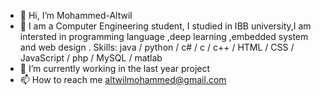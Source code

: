 - 👋 Hi, I’m Mohammed-Altwil 
- 👀 I am a Computer Engineering student, I studied in IBB university,I am intersted in programming language ,deep learning ,embedded system and web design .
  Skills: java / python / c# / c / c++ / HTML / CSS /  JavaScript / php / MySQL / matlab
- 🌱 I’m currently working in the last year project 
- 📫 How to reach me altwilmohammed@gmail.com

<!---
AltwilMohammed/AltwilMohammed is a ✨ special ✨ repository because its `README.md` (this file) appears on your GitHub profile.
You can click the Preview link to take a look at your changes.
--->
